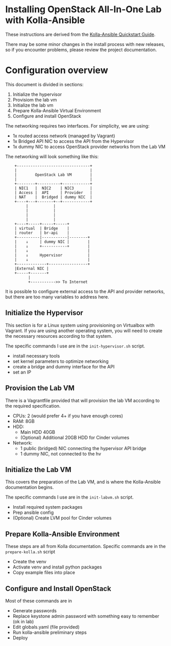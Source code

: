 # Installing OpenStack All-In-One Lab with Kolla-Ansible

These instructions are derived from the [Kolla-Ansible Quickstart Guide](https://docs.openstack.org/kolla-ansible/latest/user/quickstart.html).

There may be some minor changes in the install process with new releases,
so if you encounter problems, please review the project documentation.

# Configuration overview

This document is divided in sections:

1. Initialize the hypervisor
2. Provisiom the lab vm
3. Initialize the lab vm
4. Prepare Kolla-Ansible Virtual Environment
5. Configure and install OpenStack

The networking requires two interfaces.  For simplicity, we are using:
- 1x routed access network (managed by Vagrant)
- 1x Bridged API NIC to access the API from the Hypervisor
- 1x dummy NIC to access OpenStack provider networks from the Lab VM

The networking will look something like this:

~~~
    +--------------------------------+
    |                                |
    |        OpenStack Lab VM        |
    |                                |
    +--------+----------+------------+
    | NIC1   |  NIC2    | NIC3       |
    | Access |  API     | Provider   |
    | NAT    |  Bridged | dummy NIC  |
    +----+---+-------+--+------------+
         |           |
         |           |
         |           |
         |           |
    +----+-----+-----+-----+
    | virtual  | Bridge    |
    | router   | br-api    |
    +----------|-----------|--------+
    |    ↓     | dummy NIC |        |
    |    ↓     +-----------+        |
    |    ↓                          |
    |    ↓     Hypervisor           |
    |    ↓                          |
    +-------------+-----------------+
    |External NIC |
    +-----+-------+
          |
          +----------->> To Internet
~~~

It is possible to configure external access to the API and provider networks,
but there are too many variables to address here.

## Initialize the Hypervisor

This section is for a Linux system using provisioning on Virtualbox with 
Vagrant.  If you are using another operating system, you will need to 
create the necessary resources according to that system.

The specific commands I use are in the `init-hypervisor.sh` script.

- install necessary tools
- set kernel parameters to optimize networking
- create a bridge and dummy interface for the API
- set an IP

## Provision the Lab VM

There is a Vagrantfile provided that will provision the lab VM according to
the required specification.

- CPUs: 2 (would prefer 4+ if you have enough cores)
- RAM: 8GB
- HDD:
  - Main HDD 40GB
  - (Optional) Additional 20GB HDD for Cinder volumes
- Network:
  - 1 public (bridged) NIC connecting the hypervisor API bridge
  - 1 dummy NIC, not connected to the hv

## Initialize the Lab VM

This covers the preparation of the Lab VM, and is where the Kolla-Ansible
documentation begins.

The specific commands I use are in the `init-labvm.sh` script.

- Install required system packages
- Prep ansible config
- (Optional) Create LVM pool for Cinder volumes

## Prepare Kolla-Ansible Environment

These steps are all from Kolla documentation. Specific commands are in the
`prepare-kolla.sh` script

- Create the venv
- Activate venv and install python packages
- Copy example files into place

## Configure and Install OpenStack

Most of these commands are in 

- Generate passwords
- Replace keystone admin password with something easy to remember (ok in lab)
- Edit globals.yaml (file provided)
- Run kolla-ansible preliminary steps
- Deploy
